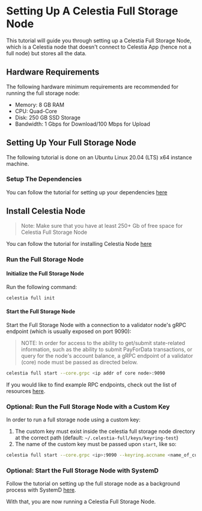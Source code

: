 # Setting Up A Celestia Full Storage Node

This tutorial will guide you through setting up a Celestia Full Storage
Node, which is a Celestia node that doesn't connect to Celestia App
(hence not a full node) but stores all the data.

## Hardware Requirements

The following hardware minimum requirements are recommended for running
the full storage node:

* Memory: 8 GB RAM
* CPU: Quad-Core
* Disk: 250 GB SSD Storage
* Bandwidth: 1 Gbps for Download/100 Mbps for Upload

## Setting Up Your Full Storage Node

The following tutorial is done on an Ubuntu Linux 20.04 (LTS) x64 instance machine.

### Setup The Dependencies

You can follow the tutorial for setting up your dependencies [here](../../developers/environment)

## Install Celestia Node

> Note: Make sure that you have at least 250+ Gb of free space for
  Celestia Full Storage Node

You can follow the tutorial for installing Celestia Node [here](../../developers/celestia-node)

### Run the Full Storage Node

#### Initialize the Full Storage Node

Run the following command:

```sh
celestia full init
```

#### Start the Full Storage Node

Start the Full Storage Node with a connection to a validator node's gRPC endpoint
(which is usually exposed on port 9090):

> NOTE: In order for access to the ability to get/submit state-related
  information, such as the ability to submit PayForData transactions,
  or query for the node's account balance, a gRPC endpoint of a validator
  (core) node must be passed as directed below.

```sh
celestia full start --core.grpc <ip addr of core node>:9090
```

If you would like to find example RPC endpoints, check out the list of
resources [here](../nodes/mamaki-testnet#rpc-endpoints).

### Optional: Run the Full Storage Node with a Custom Key

In order to run a full storage node using a custom key:

1. The custom key must exist inside the celestia full storage node directory
   at the correct path (default: `~/.celestia-full/keys/keyring-test`)
2. The name of the custom key must be passed upon `start`, like so:

```sh
celestia full start --core.grpc <ip>:9090 --keyring.accname <name_of_custom_key>
```

### Optional: Start the Full Storage Node with SystemD

Follow the tutorial on setting up the full storage node as a background
process with SystemD [here](../nodes/systemd#celestia-full-storage-node).

With that, you are now running a Celestia Full Storage Node.
